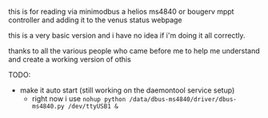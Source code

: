 this is for reading via minimodbus a helios ms4840 or bougerv mppt controller and adding it to the venus status webpage

this is a very basic version and i have no idea if i'm doing it all correctly.

thanks to all the various people who came before me to help me understand and create a working version of othis

TODO:
- make it auto start (still working on the daemontool service setup)
  - right now i use `nohup python /data/dbus-ms4840/driver/dbus-ms4840.py /dev/ttyUSB1 &`

